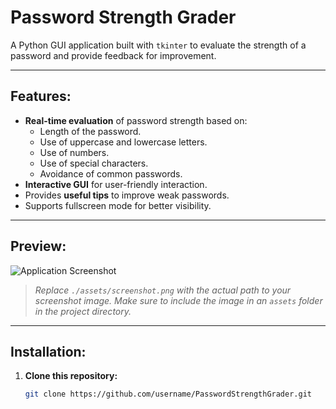 # Password Strength Grader

A Python GUI application built with `tkinter` to evaluate the strength of a password and provide feedback for improvement.

---

## Features:
- **Real-time evaluation** of password strength based on:
  - Length of the password.
  - Use of uppercase and lowercase letters.
  - Use of numbers.
  - Use of special characters.
  - Avoidance of common passwords.
- **Interactive GUI** for user-friendly interaction.
- Provides **useful tips** to improve weak passwords.
- Supports fullscreen mode for better visibility.

---

## Preview:
![Application Screenshot](./assets/screenshot.png)

> *Replace `./assets/screenshot.png` with the actual path to your screenshot image. Make sure to include the image in an `assets` folder in the project directory.*

---

## Installation:

1. **Clone this repository:**
   ```bash
   git clone https://github.com/username/PasswordStrengthGrader.git
